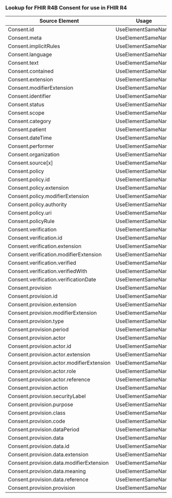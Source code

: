 ### Lookup for FHIR R4B Consent for use in FHIR R4

| Source Element | Usage | Target |
| -------------- | ----- | ------ |
| Consent.id | UseElementSameName | Consent.id |
| Consent.meta | UseElementSameName | Consent.meta |
| Consent.implicitRules | UseElementSameName | Consent.implicitRules |
| Consent.language | UseElementSameName | Consent.language |
| Consent.text | UseElementSameName | Consent.text |
| Consent.contained | UseElementSameName | Consent.contained |
| Consent.extension | UseElementSameName | Consent.extension |
| Consent.modifierExtension | UseElementSameName | Consent.modifierExtension |
| Consent.identifier | UseElementSameName | Consent.identifier |
| Consent.status | UseElementSameName | Consent.status |
| Consent.scope | UseElementSameName | Consent.scope |
| Consent.category | UseElementSameName | Consent.category |
| Consent.patient | UseElementSameName | Consent.patient |
| Consent.dateTime | UseElementSameName | Consent.dateTime |
| Consent.performer | UseElementSameName | Consent.performer |
| Consent.organization | UseElementSameName | Consent.organization |
| Consent.source[x] | UseElementSameName | Consent.source[x] |
| Consent.policy | UseElementSameName | Consent.policy |
| Consent.policy.id | UseElementSameName | Consent.policy.id |
| Consent.policy.extension | UseElementSameName | Consent.policy.extension |
| Consent.policy.modifierExtension | UseElementSameName | Consent.policy.modifierExtension |
| Consent.policy.authority | UseElementSameName | Consent.policy.authority |
| Consent.policy.uri | UseElementSameName | Consent.policy.uri |
| Consent.policyRule | UseElementSameName | Consent.policyRule |
| Consent.verification | UseElementSameName | Consent.verification |
| Consent.verification.id | UseElementSameName | Consent.verification.id |
| Consent.verification.extension | UseElementSameName | Consent.verification.extension |
| Consent.verification.modifierExtension | UseElementSameName | Consent.verification.modifierExtension |
| Consent.verification.verified | UseElementSameName | Consent.verification.verified |
| Consent.verification.verifiedWith | UseElementSameName | Consent.verification.verifiedWith |
| Consent.verification.verificationDate | UseElementSameName | Consent.verification.verificationDate |
| Consent.provision | UseElementSameName | Consent.provision |
| Consent.provision.id | UseElementSameName | Consent.provision.id |
| Consent.provision.extension | UseElementSameName | Consent.provision.extension |
| Consent.provision.modifierExtension | UseElementSameName | Consent.provision.modifierExtension |
| Consent.provision.type | UseElementSameName | Consent.provision.type |
| Consent.provision.period | UseElementSameName | Consent.provision.period |
| Consent.provision.actor | UseElementSameName | Consent.provision.actor |
| Consent.provision.actor.id | UseElementSameName | Consent.provision.actor.id |
| Consent.provision.actor.extension | UseElementSameName | Consent.provision.actor.extension |
| Consent.provision.actor.modifierExtension | UseElementSameName | Consent.provision.actor.modifierExtension |
| Consent.provision.actor.role | UseElementSameName | Consent.provision.actor.role |
| Consent.provision.actor.reference | UseElementSameName | Consent.provision.actor.reference |
| Consent.provision.action | UseElementSameName | Consent.provision.action |
| Consent.provision.securityLabel | UseElementSameName | Consent.provision.securityLabel |
| Consent.provision.purpose | UseElementSameName | Consent.provision.purpose |
| Consent.provision.class | UseElementSameName | Consent.provision.class |
| Consent.provision.code | UseElementSameName | Consent.provision.code |
| Consent.provision.dataPeriod | UseElementSameName | Consent.provision.dataPeriod |
| Consent.provision.data | UseElementSameName | Consent.provision.data |
| Consent.provision.data.id | UseElementSameName | Consent.provision.data.id |
| Consent.provision.data.extension | UseElementSameName | Consent.provision.data.extension |
| Consent.provision.data.modifierExtension | UseElementSameName | Consent.provision.data.modifierExtension |
| Consent.provision.data.meaning | UseElementSameName | Consent.provision.data.meaning |
| Consent.provision.data.reference | UseElementSameName | Consent.provision.data.reference |
| Consent.provision.provision | UseElementSameName | Consent.provision.provision |
